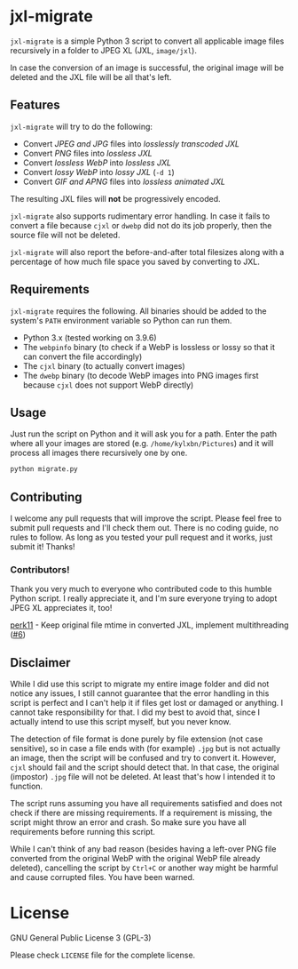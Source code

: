 # jxl-migrate

`jxl-migrate` is a simple Python 3 script to convert all applicable image files recursively in a folder to JPEG XL (JXL, `image/jxl`).

In case the conversion of an image is successful, the original image will be deleted and the JXL file will be all that's left.

## Features

`jxl-migrate` will try to do the following:

* Convert *JPEG and JPG* files into *losslessly transcoded JXL*
* Convert *PNG* files into *lossless JXL*
* Convert *lossless WebP* into *lossless JXL*
* Convert *lossy WebP* into *lossy JXL* (`-d 1`)
* Convert *GIF and APNG* files into *lossless animated JXL*

The resulting JXL files will **not** be progressively encoded.

`jxl-migrate` also supports rudimentary error handling. In case it fails to convert a file because `cjxl` or `dwebp` did not do its job properly, then the source file will not be deleted.

`jxl-migrate` will also report the before-and-after total filesizes along with a percentage of how much file space you saved by converting to JXL.

## Requirements

`jxl-migrate` requires the following. All binaries should be added to the system's `PATH` environment variable so Python can run them.

* Python 3.x (tested working on 3.9.6)
* The `webpinfo` binary (to check if a WebP is lossless or lossy so that it can convert the file accordingly)
* The `cjxl` binary (to actually convert images)
* The `dwebp` binary (to decode WebP images into PNG images first because `cjxl` does not support WebP directly)

## Usage

Just run the script on Python and it will ask you for a path. Enter the path where all your images are stored (e.g. `/home/kylxbn/Pictures`) and it will process all images there recursively one by one.

```sh
python migrate.py
```

## Contributing

I welcome any pull requests that will improve the script. Please feel free to submit pull requests and I'll check them out. There is no coding guide, no rules to follow. As long as you tested your pull request and it works, just submit it! Thanks!

### Contributors!

Thank you very much to everyone who contributed code to this humble Python script. I really appreciate it, and I'm sure everyone trying to adopt JPEG XL appreciates it, too!

[perk11](https://github.com/perk11) - Keep original file mtime in converted JXL, implement multithreading ([#6](https://github.com/kylxbn/jxl-migrate/pull/6))

## Disclaimer

While I did use this script to migrate my entire image folder and did not notice any issues, I still cannot guarantee that the error handling in this script is perfect and I can't help it if files get lost or damaged or anything. I cannot take responsibility for that. I did my best to avoid that, since I actually intend to use this script myself, but you never know.

The detection of file format is done purely by file extension (not case sensitive), so in case a file ends with (for example) `.jpg` but is not actually an image, then the script will be confused and try to convert it. However, `cjxl` should fail and the script should detect that. In that case, the original (impostor) `.jpg` file will not be deleted. At least that's how I intended it to function.

The script runs assuming you have all requirements satisfied and does not check if there are missing requirements. If a requirement is missing, the script might throw an error and crash. So make sure you have all requirements before running this script.

While I can't think of any bad reason (besides having a left-over PNG file converted from the original WebP with the original WebP file already deleted), cancelling the script by `Ctrl+C` or another way might be harmful and cause corrupted files. You have been warned.

# License

GNU General Public License 3 (GPL-3)

Please check `LICENSE` file for the complete license.
